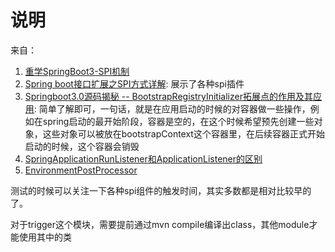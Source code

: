 # 说明

来自：
1. [重学SpringBoot3-SPI机制](https://cloud.tencent.com/developer/article/2459779)
2. [Spring boot接口扩展之SPI方式详解](https://blog.csdn.net/chyohn/article/details/141867430): 展示了各种spi插件
3. [Springboot3.0源码揭秘 -- BootstrapRegistryInitializer拓展点的作用及其应用](https://juejin.cn/post/7455942219166892042): 简单了解即可，一句话，就是在应用启动的时候的对容器做一些操作，例如在spring启动的最开始阶段，容器是空的，在这个时候希望预先创建一些对象，这些对象可以被放在bootstrapContext这个容器里，在后续容器正式开始启动的时候，这个容器会销毁
4. [SpringApplicationRunListener和ApplicationListener的区别](https://www.doubao.com/thread/w14fc022deb88db2f)
5. [EnvironmentPostProcessor](https://www.doubao.com/thread/wd2ddca98a6e29e30)

测试的时候可以关注一下各种spi组件的触发时间，其实多数都是相对比较早的了。

对于trigger这个模块，需要提前通过mvn compile编译出class，其他module才能使用其中的类